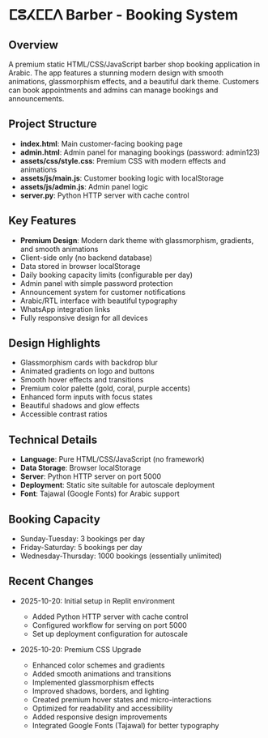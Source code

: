 # ⵎⵓⵃⵎⵎⴷ Barber - Booking System

## Overview
A premium static HTML/CSS/JavaScript barber shop booking application in Arabic. The app features a stunning modern design with smooth animations, glassmorphism effects, and a beautiful dark theme. Customers can book appointments and admins can manage bookings and announcements.

## Project Structure
- **index.html**: Main customer-facing booking page
- **admin.html**: Admin panel for managing bookings (password: admin123)
- **assets/css/style.css**: Premium CSS with modern effects and animations
- **assets/js/main.js**: Customer booking logic with localStorage
- **assets/js/admin.js**: Admin panel logic
- **server.py**: Python HTTP server with cache control

## Key Features
- **Premium Design**: Modern dark theme with glassmorphism, gradients, and smooth animations
- Client-side only (no backend database)
- Data stored in browser localStorage
- Daily booking capacity limits (configurable per day)
- Admin panel with simple password protection
- Announcement system for customer notifications
- Arabic/RTL interface with beautiful typography
- WhatsApp integration links
- Fully responsive design for all devices

## Design Highlights
- Glassmorphism cards with backdrop blur
- Animated gradients on logo and buttons
- Smooth hover effects and transitions
- Premium color palette (gold, coral, purple accents)
- Enhanced form inputs with focus states
- Beautiful shadows and glow effects
- Accessible contrast ratios

## Technical Details
- **Language**: Pure HTML/CSS/JavaScript (no framework)
- **Data Storage**: Browser localStorage
- **Server**: Python HTTP server on port 5000
- **Deployment**: Static site suitable for autoscale deployment
- **Font**: Tajawal (Google Fonts) for Arabic support

## Booking Capacity
- Sunday-Tuesday: 3 bookings per day
- Friday-Saturday: 5 bookings per day
- Wednesday-Thursday: 1000 bookings (essentially unlimited)

## Recent Changes
- 2025-10-20: Initial setup in Replit environment
  - Added Python HTTP server with cache control
  - Configured workflow for serving on port 5000
  - Set up deployment configuration for autoscale
  
- 2025-10-20: Premium CSS Upgrade
  - Enhanced color schemes and gradients
  - Added smooth animations and transitions
  - Implemented glassmorphism effects
  - Improved shadows, borders, and lighting
  - Created premium hover states and micro-interactions
  - Optimized for readability and accessibility
  - Added responsive design improvements
  - Integrated Google Fonts (Tajawal) for better typography
